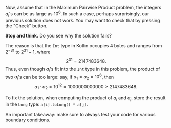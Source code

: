 Now, assume that in the Maximum Pairwise Product problem,
the integers $a_i$'s can be as large as $10^6$.
In such a case, perhaps surprisingly, our previous 
solution does not work. You may want to check that
by pressing the "Check" button.

**Stop and think.** Do you see why the solution fails?

The reason is that the `Int` type in Kotlin 
occupies 4 bytes and ranges from $2^{-31}$ to $2^{31}-1$,
where
$$2^{31}=2147483648 .$$
Thus, even though $a_i$'s fit into the `Int` type in this problem,
the product of two $a_i$'s can be too large: say, if $a_1=a_2=10^6$,
then 
$$a_1 \cdot a_2 = 10^{12}=1000000000000>2147483648.$$

To fix the solution, when computing the product of $a_i$ and 
$a_j$, store the result in the `Long` type: `a[i].toLong() * a[j]`.

An important takeaway: make sure to always test your code for 
various boundary conditions.